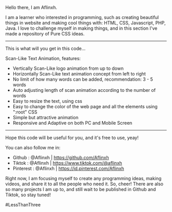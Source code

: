 Hello there, I am Aflinxh.

I am a learner who interested in programming, such as creating beautiful things in website and making cool things with: HTML, CSS, Javascript, PHP, Java.
I love to challenge myself in making things, and in this section I've made a repository of Pure CSS ideas.

---

This is what will you get in this code...

Scan-Like Text Animation, features:

- Vertically Scan-Like logo animation from up to down
- Horizontally Scan-Like text animation concept from left to right
- No limit of how many words can be added, recommendation: 3 - 5 words
- Auto adjusting length of scan animation according to the number of words
- Easy to resize the text, using css
- Easy to change the color of the web page and all the elements using ":root" CSS
- Simple but attractive animation
- Responsive and Adaptive on both PC and Mobile Screen

---

Hope this code will be useful for you, and it's free to use, yeay!

You can also follow me in:

- Github : @Aflinxh | https://github.com/Aflinxh
- Tiktok : @Aflinxh | https://www.tiktok.com/@aflinxh
- Pinterest : @Aflinxh | https://id.pinterest.com/Aflinxh

Right now, I am focusing myself to create any programming ideas, making videos, and share it to all the people who need it. So, cheer!
There are also so many projects I am up to, and still wait to be published in Github and Tiktok, so stay tuned!

#LessThanThree
